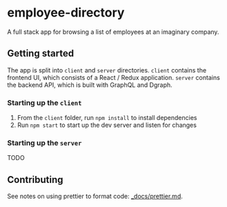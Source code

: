 # employee-directory

A full stack app for browsing a list of employees at an imaginary company.

## Getting started

The app is split into `client` and `server` directories. `client` contains the frontend UI, which consists of a React / Redux application. `server` contains the backend API, which is built with GraphQL and Dgraph.

### Starting up the `client`

1. From the `client` folder, run `npm install` to install dependencies
2. Run `npm start` to start up the dev server and listen for changes

### Starting up the `server`

TODO

## Contributing

See notes on using prettier to format code: [_docs/prettier.md](_docs/prettier.md).
